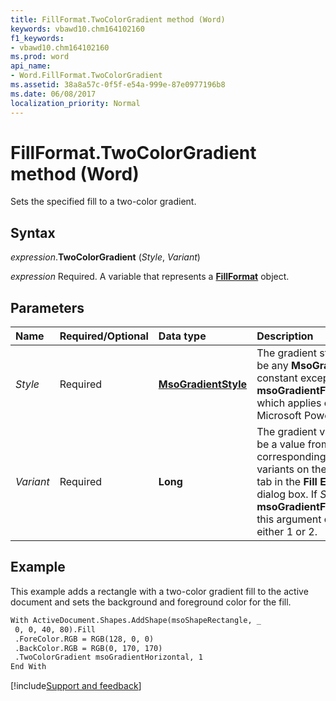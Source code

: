 ```yaml
---
title: FillFormat.TwoColorGradient method (Word)
keywords: vbawd10.chm164102160
f1_keywords:
- vbawd10.chm164102160
ms.prod: word
api_name:
- Word.FillFormat.TwoColorGradient
ms.assetid: 38a8a57c-0f5f-e54a-999e-87e0977196b8
ms.date: 06/08/2017
localization_priority: Normal
---
```



# FillFormat.TwoColorGradient method (Word)

Sets the specified fill to a two-color gradient.


## Syntax

_expression_.**TwoColorGradient** (_Style_, _Variant_)

_expression_ Required. A variable that represents a **[FillFormat](word.fillformat.md)** object.


## Parameters

|Name|Required/Optional|Data type|Description|
|:-----|:-----|:-----|:-----|
| _Style_|Required| **[MsoGradientStyle](Office.MsoGradientStyle.md)**|The gradient style. Can be any **MsoGradientStyle** constant except **msoGradientFromTitle** which applies only to Microsoft PowerPoint.|
| _Variant_|Required| **Long**|The gradient variant. Can be a value from 1 to 4, corresponding to the four variants on the **Gradient** tab in the **Fill Effects** dialog box. If _Style_ is **msoGradientFromCenter**, this argument can be either 1 or 2.|


## Example

This example adds a rectangle with a two-color gradient fill to the active document and sets the background and foreground color for the fill.

```vb
With ActiveDocument.Shapes.AddShape(msoShapeRectangle, _ 
 0, 0, 40, 80).Fill 
 .ForeColor.RGB = RGB(128, 0, 0) 
 .BackColor.RGB = RGB(0, 170, 170) 
 .TwoColorGradient msoGradientHorizontal, 1 
End With
```




[!include[Support and feedback](~/includes/feedback-boilerplate.md)]